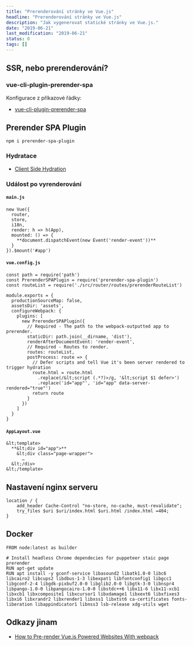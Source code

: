 ```yaml
---
title: "Prerenderování stránky ve Vue.js"
headline: "Prerenderování stránky ve Vue.js"
description: "Jak vygenerovat statické stránky ve Vue.js."
date: "2019-06-21"
last_modification: "2019-06-21"
status: 0
tags: []
---
```


## SSR, nebo prerenderování?

### vue-cli-plugin-prerender-spa

Konfigurace z příkazové řádky:

  - [vue-cli-plugin-prerender-spa](https://github.com/SolarLiner/vue-cli-plugin-prerender-spa)

## Prerender SPA Plugin

```
npm i prerender-spa-plugin
```

### Hydratace

  - [Client Side Hydration](https://ssr.vuejs.org/guide/hydration.html)

### Událost po vyrenderování

#### `main.js`

```
new Vue({
  router,
  store,
  i18n,
  render: h => h(App),
  mounted: () => {
    **document.dispatchEvent(new Event('render-event'))**
  }
}).$mount('#app')
```

#### `vue.config.js`

```
const path = require('path')
const PrerenderSPAPlugin = require('prerender-spa-plugin')
const routeList = require('./src/router/routes/prerenderRouteList')

module.exports = {
  productionSourceMap: false,
  assetsDir: 'assets',
  configureWebpack: {
    plugins: [
      new PrerenderSPAPlugin({
        // Required - The path to the webpack-outputted app to prerender.
        staticDir: path.join(__dirname, 'dist'),
        renderAfterDocumentEvent: 'render-event',
        // Required - Routes to render.
        routes: routeList,
        postProcess: route => {
          // Defer scripts and tell Vue it's been server rendered to trigger hydration
          route.html = route.html
            .replace(/&lt;script (.*?)>/g, '&lt;script $1 defer>')
            .replace('id="app"', 'id="app" data-server-rendered="true"')
          return route
        }
      })
    ]
  }
}

```

#### `AppLayout.vue`

```
&lt;template>
  **&lt;div id="app">**
    &lt;div class="page-wrapper">
      …
  &lt;/div>
&lt;/template>
```

## Nastavení nginx serveru

```
location / {
    add_header Cache-Control "no-store, no-cache, must-revalidate";
    try_files $uri $uri/index.html $uri.html /index.html =404;
}
```

## Docker

```
FROM node:latest as builder

# Install headless Chrome dependecies for puppeteer staic page prerender
RUN apt-get update
RUN apt install -y gconf-service libasound2 libatk1.0-0 libc6 libcairo2 libcups2 libdbus-1-3 libexpat1 libfontconfig1 libgcc1 libgconf-2-4 libgdk-pixbuf2.0-0 libglib2.0-0 libgtk-3-0 libnspr4 libpango-1.0-0 libpangocairo-1.0-0 libstdc++6 libx11-6 libx11-xcb1 libxcb1 libxcomposite1 libxcursor1 libxdamage1 libxext6 libxfixes3 libxi6 libxrandr2 libxrender1 libxss1 libxtst6 ca-certificates fonts-liberation libappindicator1 libnss3 lsb-release xdg-utils wget
```

## Odkazy jinam

  - [How to Pre-render Vue.js Powered Websites With webpack](https://markus.oberlehner.net/blog/how-to-pre-render-vue-powered-websites-with-webpack/)